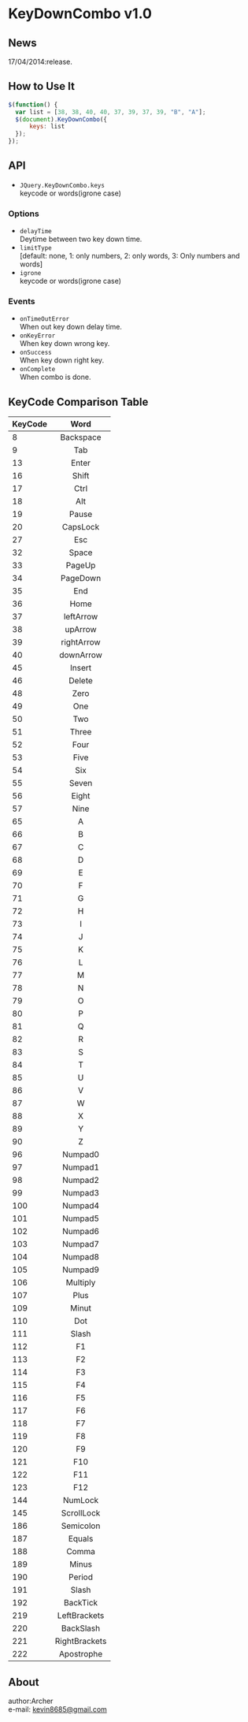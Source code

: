 KeyDownCombo v1.0
============

## News
17/04/2014:release.

## How to Use It
``` javascript
$(function() {
  var list = [38, 38, 40, 40, 37, 39, 37, 39, "B", "A"];
  $(document).KeyDownCombo({ 
      keys: list
  });
});
```
## API
- `JQuery.KeyDownCombo.keys` <br/>keycode or words(igrone case)

### Options
- `delayTime` <br/>Deytime between two key down time.
- `limitType` <br/>[default: none, 1: only numbers, 2: only words, 3: Only numbers and words]
- `igrone` <br/>keycode or words(igrone case)

### Events
- `onTimeOutError` <br/>When out key down delay time.
- `onKeyError` <br/>When key down wrong key.
- `onSuccess` <br/>When key down right key.
- `onComplete` <br/>When combo is done.

## KeyCode Comparison Table
| KeyCode       | Word           |
| ------------- |:-------------:|
| 8 | Backspace |
| 9 | Tab |
| 13 | Enter |
| 16 | Shift |
| 17 | Ctrl |
| 18 | Alt |
| 19 | Pause |
| 20 | CapsLock |
| 27 | Esc |
| 32 | Space |
| 33 | PageUp |
| 34 | PageDown |
| 35 | End |
| 36 | Home |
| 37 | leftArrow |
| 38 | upArrow |
| 39 | rightArrow |
| 40 | downArrow |
| 45 | Insert |
| 46 | Delete |
| 48 | Zero |
| 49 | One |
| 50 | Two |
| 51 | Three |
| 52 | Four |
| 53 | Five |
| 54 | Six |
| 55 | Seven |
| 56 | Eight |
| 57 | Nine |
| 65 | A |
| 66 | B |
| 67 | C |
| 68 | D |
| 69 | E |
| 70 | F |
| 71 | G |
| 72 | H |
| 73 | I |
| 74 | J |
| 75 | K |
| 76 | L |
| 77 | M |
| 78 | N |
| 79 | O |
| 80 | P |
| 81 | Q |
| 82 | R |
| 83 | S |
| 84 | T |
| 85 | U |
| 86 | V |
| 87 | W |
| 88 | X |
| 89 | Y |
| 90 | Z |
| 96 | Numpad0 |
| 97 | Numpad1 |
| 98 | Numpad2 |
| 99 | Numpad3 |
| 100 | Numpad4 |
| 101 | Numpad5 |
| 102 | Numpad6 |
| 103 | Numpad7 |
| 104 | Numpad8 |
| 105 | Numpad9 |
| 106 | Multiply |
| 107 | Plus | 
| 109 | Minut |
| 110 | Dot |
| 111 | Slash | 
| 112 | F1 |
| 113 | F2 |
| 114 | F3 |
| 115 | F4 |
| 116 | F5 |
| 117 | F6 |
| 118 | F7 |
| 119 | F8 |
| 120 | F9 |
| 121 | F10 |
| 122 | F11 |
| 123 | F12 |
| 144 | NumLock |
| 145 | ScrollLock |
| 186 | Semicolon |
| 187 | Equals | 
| 188 | Comma | 
| 189 | Minus |
| 190 | Period | 
| 191 | Slash |
| 192 | BackTick |
| 219 | LeftBrackets |
| 220 | BackSlash |
| 221 | RightBrackets |
| 222 | Apostrophe |
## About
author:Archer<br/>
e-mail: kevin8685@gmail.com
